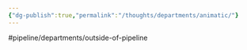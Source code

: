 ```yaml
---
{"dg-publish":true,"permalink":"/thoughts/departments/animatic/"}
---
```


#pipeline/departments/outside-of-pipeline 